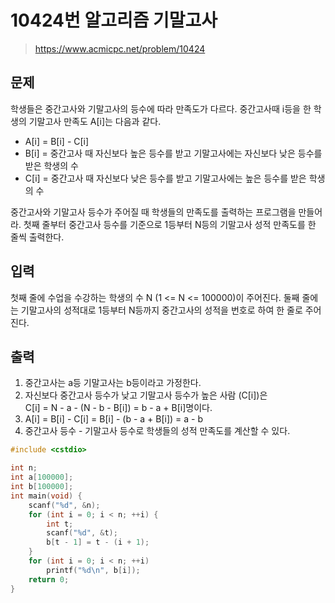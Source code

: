 # 10424번 알고리즘 기말고사
>https://www.acmicpc.net/problem/10424

## 문제
학생들은 중간고사와 기말고사의 등수에 따라 만족도가 다르다. 중간고사때 i등을 한 학생의 기말고사 만족도 A[i]는 다음과 같다.
- A[i] = B[i] - C[i]  
- B[i] = 중간고사 때 자신보다 높은 등수를 받고 기말고사에는 자신보다 낮은 등수를 받은 학생의 수  
- C[i] = 중간고사 때 자신보다 낮은 등수를 받고 기말고사에는 높은 등수를 받은 학생의 수  

중간고사와 기말고사 등수가 주어질 때 학생들의 만족도를 출력하는 프로그램을 만들어라. 첫째 줄부터 중간고사 등수를 기준으로 1등부터 N등의 기말고사 성적 만족도를 한 줄씩 출력한다.  

## 입력
첫째 줄에 수업을 수강하는 학생의 수 N (1 <= N <= 100000)이 주어진다. 둘째 줄에는 기말고사의 성적대로 1등부터 N등까지 중간고사의 성적을 번호로 하여 한 줄로 주어진다.

## 출력
1. 중간고사는 a등 기말고사는 b등이라고 가정한다.
2. 자신보다 중간고사 등수가 낮고 기말고사 등수가 높은 사람 (C[i])은  
 C[i] = N - a - (N - b - B[i]) = b - a + B[i]명이다.
3. A[i] = B[i] - C[i] = B[i] - (b - a + B[i]) = a - b
4. 중간고사 등수 - 기말고사 등수로 학생들의 성적 만족도를 계산할 수 있다.

```cpp
#include <cstdio>

int n;
int a[100000];
int b[100000];
int main(void) {
    scanf("%d", &n);
    for (int i = 0; i < n; ++i) {
        int t;
        scanf("%d", &t);
        b[t - 1] = t - (i + 1);
    }
    for (int i = 0; i < n; ++i)
        printf("%d\n", b[i]);
    return 0;
}
```